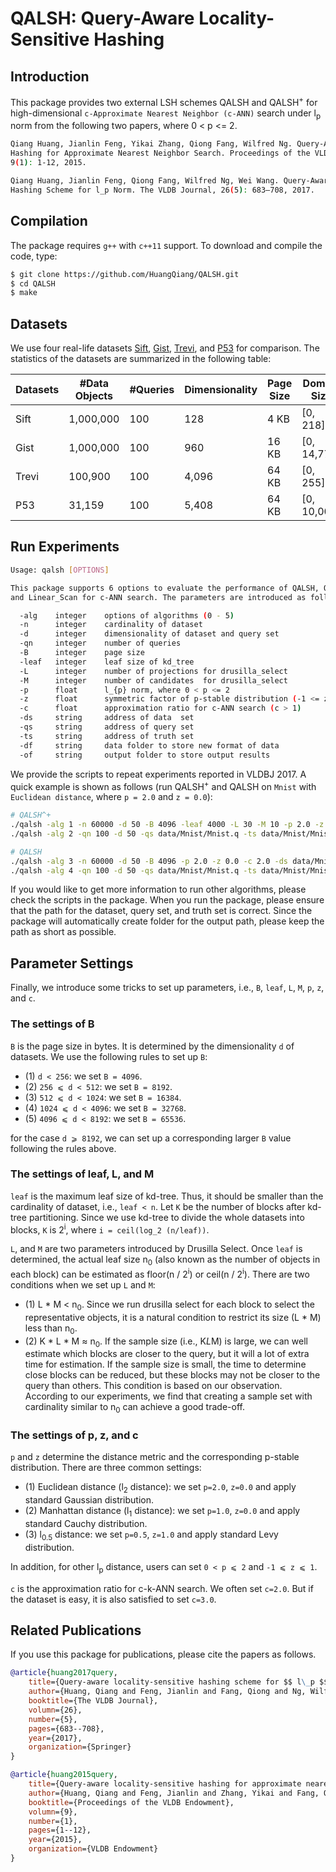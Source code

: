 # QALSH: Query-Aware Locality-Sensitive Hashing

## Introduction

This package provides two external LSH schemes QALSH and QALSH<sup>+</sup> for high-dimensional ```c-Approximate Nearest Neighbor (c-ANN)``` search under l<sub>p</sub> norm from the following two papers, where 0 < p <= 2.

```bash
Qiang Huang, Jianlin Feng, Yikai Zhang, Qiong Fang, Wilfred Ng. Query-Aware Locality-Sensitive 
Hashing for Approximate Nearest Neighbor Search. Proceedings of the VLDB Endowment (PVLDB), 
9(1): 1-12, 2015.

Qiang Huang, Jianlin Feng, Qiong Fang, Wilfred Ng, Wei Wang. Query-Aware Locality-Sensitive 
Hashing Scheme for l_p Norm. The VLDB Journal, 26(5): 683–708, 2017.
```

## Compilation

The package requires ```g++``` with ```c++11``` support. To download and compile the code, type:

```bash
$ git clone https://github.com/HuangQiang/QALSH.git
$ cd QALSH
$ make
```

## Datasets

We use four real-life datasets [Sift](https://drive.google.com/open?id=1Q3_dnblolD9GVis7OakP2mrqmBApytEL), [Gist](https://drive.google.com/open?id=1M3hJl5slY_pu50IQ7ie-t9E6RvzMizYT), [Trevi](https://drive.google.com/open?id=1RF1FJKWHv3y7W7aBrewnOMrWR15dNbJ3), and [P53](https://drive.google.com/open?id=15mzraPmxNRzcfhXsd_KWBgKclUFUZQEj) for comparison. The statistics of the datasets are summarized in the following table:

| Datasets | #Data Objects  | #Queries | Dimensionality | Page Size | Domain Size | Data Size |
| -------- | --------- | -------- | -------------- | --------- | ----------- | --------- |
| Sift     | 1,000,000 | 100      | 128            | 4 KB      | [0, 218]    | 337.8 MB  |
| Gist     | 1,000,000 | 100      | 960            | 16 KB     | [0, 14,772] | 4.0 GB    |
| Trevi    | 100,900   | 100      | 4,096          | 64 KB     | [0, 255]    | 1.5 GB    |
| P53      | 31,159    | 100      | 5,408          | 64 KB     | [0, 10,000] | 833.7 MB  |

## Run Experiments

```bash
Usage: qalsh [OPTIONS]

This package supports 6 options to evaluate the performance of QALSH, QALSH^+,
and Linear_Scan for c-ANN search. The parameters are introduced as follows.

  -alg    integer    options of algorithms (0 - 5)
  -n      integer    cardinality of dataset
  -d      integer    dimensionality of dataset and query set
  -qn     integer    number of queries
  -B      integer    page size
  -leaf   integer    leaf size of kd_tree
  -L      integer    number of projections for drusilla_select
  -M      integer    number of candidates  for drusilla_select
  -p      float      l_{p} norm, where 0 < p <= 2
  -z      float      symmetric factor of p-stable distribution (-1 <= z <= 1)
  -c      float      approximation ratio for c-ANN search (c > 1)
  -ds     string     address of data  set
  -qs     string     address of query set
  -ts     string     address of truth set
  -df     string     data folder to store new format of data
  -of     string     output folder to store output results
```

We provide the scripts to repeat experiments reported in VLDBJ 2017. A quick example is shown as follows (run QALSH<sup>+</sup> and QALSH on ```Mnist``` with ```Euclidean distance```, where ```p = 2.0``` and ```z = 0.0```):

```bash
# QALSH^+
./qalsh -alg 1 -n 60000 -d 50 -B 4096 -leaf 4000 -L 30 -M 10 -p 2.0 -z 0.0 -c 2.0 -ds data/Mnist/Mnist.ds -df data/Mnist/ -of results2.0/Mnist/L2.0/
./qalsh -alg 2 -qn 100 -d 50 -qs data/Mnist/Mnist.q -ts data/Mnist/Mnist.gt2.0 -df data/Mnist/ -of results/Mnist/L2.0/

# QALSH
./qalsh -alg 3 -n 60000 -d 50 -B 4096 -p 2.0 -z 0.0 -c 2.0 -ds data/Mnist/Mnist.ds -df data/Mnist/ -of results2.0/Mnist/L2.0/
./qalsh -alg 4 -qn 100 -d 50 -qs data/Mnist/Mnist.q -ts data/Mnist/Mnist.gt2.0 -df data/Mnist/ -of results/Mnist/L2.0/
```

If you would like to get more information to run other algorithms, please check the scripts in the package. When you run the package, please ensure that the path for the dataset, query set, and truth set is correct. Since the package will automatically create folder for the output path, please keep the path as short as possible.

## Parameter Settings

Finally, we introduce some tricks to set up parameters, i.e., ```B```, ```leaf```, ```L```, ```M```, ```p```, ```z```, and ```c```.

### The settings of B

```B``` is the page size in bytes. It is determined by the dimensionality ```d``` of datasets. We use the following rules to set up ```B```:

- (1) ```d < 256```: we set ```B = 4096```.
- (2) ```256 ⩽ d < 512```: we set ```B = 8192```.
- (3) ```512 ⩽ d < 1024```: we set ```B = 16384```.
- (4) ```1024 ⩽ d < 4096```: we set ```B = 32768```.
- (5) ```4096 ⩽ d < 8192```: we set ```B = 65536```.

for the case ```d ⩾ 8192```, we can set up a corresponding larger ```B``` value following the rules above. 

### The settings of leaf, L, and M

```leaf``` is the maximum leaf size of kd-tree. Thus, it should be smaller than the cardinality of dataset, i.e., ```leaf < n```. Let ```K``` be the number of blocks after kd-tree partitioning. Since we use kd-tree to divide the whole datasets into blocks, ```K``` is 2<sup>i</sup>, where ```i = ceil(log_2 (n/leaf))```. 

```L```, and ```M``` are two parameters introduced by Drusilla Select. Once ```leaf``` is determined, the actual leaf size n<sub>0</sub> (also known as the number of objects in each block) can be estimated as floor(n / 2<sup>i</sup>) or ceil(n / 2<sup>i</sup>). There are two conditions when we set up ```L``` and ```M```: 

- (1) L * M < n<sub>0</sub>. Since we run drusilla select for each block to select the representative objects, it is a natural condition to restrict its size (L * M) less than n<sub>0</sub>.
- (2) K * L * M ≈ n<sub>0</sub>. If the sample size (i.e., K*L*M) is large, we can well estimate which blocks are closer to the query, but it will a lot of extra time for estimation. If the sample size is small, the time to determine close blocks can be reduced, but these blocks may not be closer to the query than others. This condition is based on our observation. According to our experiments, we find that creating a sample set with cardinality similar to n<sub>0</sub> can achieve a good trade-off.

### The settings of p, z, and c

```p``` and ```z``` determine the distance metric and the corresponding p-stable distribution. There are three common settings: 

- (1) Euclidean distance (l<sub>2</sub> distance): we set ```p=2.0```, ```z=0.0``` and apply standard Gaussian distribution.
- (2) Manhattan distance (l<sub>1</sub> distance): we set ```p=1.0```, ```z=0.0``` and apply standard Cauchy distribution.
- (3) l<sub>0.5</sub> distance: we set ```p=0.5```, ```z=1.0``` and apply standard Levy distribution. 

In addition, for other l<sub>p</sub> distance, users can set ```0 < p ⩽ 2``` and ```-1 ⩽ z ⩽ 1```.

```c``` is the approximation ratio for c-k-ANN search. We often set ```c=2.0```. But if the dataset is easy, it is also satisfied to set ```c=3.0```.

## Related Publications

If you use this package for publications, please cite the papers as follows.

```bib
@article{huang2017query,
    title={Query-aware locality-sensitive hashing scheme for $$ l\_p $$ norm}
    author={Huang, Qiang and Feng, Jianlin and Fang, Qiong and Ng, Wilfred and Wang, Wei},
    booktitle={The VLDB Journal},
    volumn={26},
    number={5},
    pages={683--708},
    year={2017},
    organization={Springer}
}

@article{huang2015query,
    title={Query-aware locality-sensitive hashing for approximate nearest neighbor search}
    author={Huang, Qiang and Feng, Jianlin and Zhang, Yikai and Fang, Qiong and Ng, Wilfred},
    booktitle={Proceedings of the VLDB Endowment},
    volumn={9},
    number={1},
    pages={1--12},
    year={2015},
    organization={VLDB Endowment}
}
```
